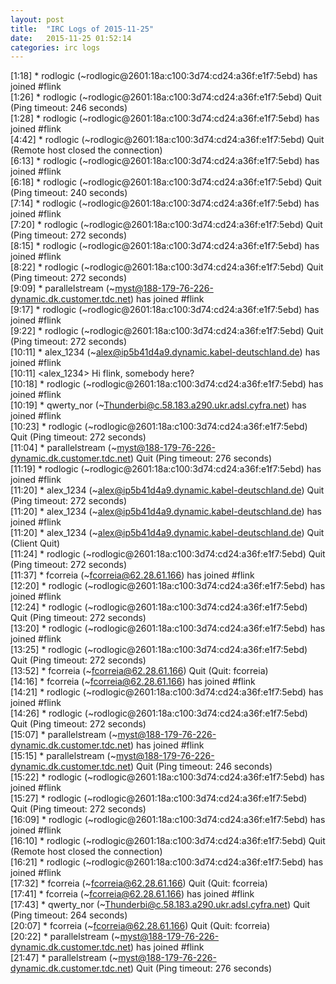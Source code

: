 ```yaml
---
layout: post
title:  "IRC Logs of 2015-11-25"
date:   2015-11-25 01:52:14
categories: irc logs
---
```

<span class="irc-date">[1:18]</span> <span class="irc-green">* rodlogic (~rodlogic@2601:18a:c100:3d74:cd24:a36f:e1f7:5ebd) has joined #flink</span><br />
<span class="irc-date">[1:26]</span> <span class="irc-navy">* rodlogic (~rodlogic@2601:18a:c100:3d74:cd24:a36f:e1f7:5ebd) Quit (Ping timeout: 246 seconds)</span><br />
<span class="irc-date">[1:28]</span> <span class="irc-green">* rodlogic (~rodlogic@2601:18a:c100:3d74:cd24:a36f:e1f7:5ebd) has joined #flink</span><br />
<span class="irc-date">[4:42]</span> <span class="irc-navy">* rodlogic (~rodlogic@2601:18a:c100:3d74:cd24:a36f:e1f7:5ebd) Quit (Remote host closed the connection)</span><br />
<span class="irc-date">[6:13]</span> <span class="irc-green">* rodlogic (~rodlogic@2601:18a:c100:3d74:cd24:a36f:e1f7:5ebd) has joined #flink</span><br />
<span class="irc-date">[6:18]</span> <span class="irc-navy">* rodlogic (~rodlogic@2601:18a:c100:3d74:cd24:a36f:e1f7:5ebd) Quit (Ping timeout: 240 seconds)</span><br />
<span class="irc-date">[7:14]</span> <span class="irc-green">* rodlogic (~rodlogic@2601:18a:c100:3d74:cd24:a36f:e1f7:5ebd) has joined #flink</span><br />
<span class="irc-date">[7:20]</span> <span class="irc-navy">* rodlogic (~rodlogic@2601:18a:c100:3d74:cd24:a36f:e1f7:5ebd) Quit (Ping timeout: 272 seconds)</span><br />
<span class="irc-date">[8:15]</span> <span class="irc-green">* rodlogic (~rodlogic@2601:18a:c100:3d74:cd24:a36f:e1f7:5ebd) has joined #flink</span><br />
<span class="irc-date">[8:22]</span> <span class="irc-navy">* rodlogic (~rodlogic@2601:18a:c100:3d74:cd24:a36f:e1f7:5ebd) Quit (Ping timeout: 272 seconds)</span><br />
<span class="irc-date">[9:09]</span> <span class="irc-green">* parallelstream (~myst@188-179-76-226-dynamic.dk.customer.tdc.net) has joined #flink</span><br />
<span class="irc-date">[9:17]</span> <span class="irc-green">* rodlogic (~rodlogic@2601:18a:c100:3d74:cd24:a36f:e1f7:5ebd) has joined #flink</span><br />
<span class="irc-date">[9:22]</span> <span class="irc-navy">* rodlogic (~rodlogic@2601:18a:c100:3d74:cd24:a36f:e1f7:5ebd) Quit (Ping timeout: 272 seconds)</span><br />
<span class="irc-date">[10:11]</span> <span class="irc-green">* alex_1234 (~alex@ip5b41d4a9.dynamic.kabel-deutschland.de) has joined #flink</span><br />
<span class="irc-date">[10:11]</span> <span class="irc-black">&lt;alex_1234&gt; Hi flink, somebody here?</span><br />
<span class="irc-date">[10:18]</span> <span class="irc-green">* rodlogic (~rodlogic@2601:18a:c100:3d74:cd24:a36f:e1f7:5ebd) has joined #flink</span><br />
<span class="irc-date">[10:19]</span> <span class="irc-green">* qwerty_nor (~Thunderbi@c.58.183.a290.ukr.adsl.cyfra.net) has joined #flink</span><br />
<span class="irc-date">[10:23]</span> <span class="irc-navy">* rodlogic (~rodlogic@2601:18a:c100:3d74:cd24:a36f:e1f7:5ebd) Quit (Ping timeout: 272 seconds)</span><br />
<span class="irc-date">[11:04]</span> <span class="irc-navy">* parallelstream (~myst@188-179-76-226-dynamic.dk.customer.tdc.net) Quit (Ping timeout: 276 seconds)</span><br />
<span class="irc-date">[11:19]</span> <span class="irc-green">* rodlogic (~rodlogic@2601:18a:c100:3d74:cd24:a36f:e1f7:5ebd) has joined #flink</span><br />
<span class="irc-date">[11:20]</span> <span class="irc-navy">* alex_1234 (~alex@ip5b41d4a9.dynamic.kabel-deutschland.de) Quit (Ping timeout: 272 seconds)</span><br />
<span class="irc-date">[11:20]</span> <span class="irc-green">* alex_1234 (~alex@ip5b41d4a9.dynamic.kabel-deutschland.de) has joined #flink</span><br />
<span class="irc-date">[11:20]</span> <span class="irc-navy">* alex_1234 (~alex@ip5b41d4a9.dynamic.kabel-deutschland.de) Quit (Client Quit)</span><br />
<span class="irc-date">[11:24]</span> <span class="irc-navy">* rodlogic (~rodlogic@2601:18a:c100:3d74:cd24:a36f:e1f7:5ebd) Quit (Ping timeout: 272 seconds)</span><br />
<span class="irc-date">[11:37]</span> <span class="irc-green">* fcorreia (~fcorreia@62.28.61.166) has joined #flink</span><br />
<span class="irc-date">[12:20]</span> <span class="irc-green">* rodlogic (~rodlogic@2601:18a:c100:3d74:cd24:a36f:e1f7:5ebd) has joined #flink</span><br />
<span class="irc-date">[12:24]</span> <span class="irc-navy">* rodlogic (~rodlogic@2601:18a:c100:3d74:cd24:a36f:e1f7:5ebd) Quit (Ping timeout: 272 seconds)</span><br />
<span class="irc-date">[13:20]</span> <span class="irc-green">* rodlogic (~rodlogic@2601:18a:c100:3d74:cd24:a36f:e1f7:5ebd) has joined #flink</span><br />
<span class="irc-date">[13:25]</span> <span class="irc-navy">* rodlogic (~rodlogic@2601:18a:c100:3d74:cd24:a36f:e1f7:5ebd) Quit (Ping timeout: 272 seconds)</span><br />
<span class="irc-date">[13:52]</span> <span class="irc-navy">* fcorreia (~fcorreia@62.28.61.166) Quit (Quit: fcorreia)</span><br />
<span class="irc-date">[14:16]</span> <span class="irc-green">* fcorreia (~fcorreia@62.28.61.166) has joined #flink</span><br />
<span class="irc-date">[14:21]</span> <span class="irc-green">* rodlogic (~rodlogic@2601:18a:c100:3d74:cd24:a36f:e1f7:5ebd) has joined #flink</span><br />
<span class="irc-date">[14:26]</span> <span class="irc-navy">* rodlogic (~rodlogic@2601:18a:c100:3d74:cd24:a36f:e1f7:5ebd) Quit (Ping timeout: 272 seconds)</span><br />
<span class="irc-date">[15:07]</span> <span class="irc-green">* parallelstream (~myst@188-179-76-226-dynamic.dk.customer.tdc.net) has joined #flink</span><br />
<span class="irc-date">[15:15]</span> <span class="irc-navy">* parallelstream (~myst@188-179-76-226-dynamic.dk.customer.tdc.net) Quit (Ping timeout: 246 seconds)</span><br />
<span class="irc-date">[15:22]</span> <span class="irc-green">* rodlogic (~rodlogic@2601:18a:c100:3d74:cd24:a36f:e1f7:5ebd) has joined #flink</span><br />
<span class="irc-date">[15:27]</span> <span class="irc-navy">* rodlogic (~rodlogic@2601:18a:c100:3d74:cd24:a36f:e1f7:5ebd) Quit (Ping timeout: 272 seconds)</span><br />
<span class="irc-date">[16:09]</span> <span class="irc-green">* rodlogic (~rodlogic@2601:18a:c100:3d74:cd24:a36f:e1f7:5ebd) has joined #flink</span><br />
<span class="irc-date">[16:10]</span> <span class="irc-navy">* rodlogic (~rodlogic@2601:18a:c100:3d74:cd24:a36f:e1f7:5ebd) Quit (Remote host closed the connection)</span><br />
<span class="irc-date">[16:21]</span> <span class="irc-green">* rodlogic (~rodlogic@2601:18a:c100:3d74:cd24:a36f:e1f7:5ebd) has joined #flink</span><br />
<span class="irc-date">[17:32]</span> <span class="irc-navy">* fcorreia (~fcorreia@62.28.61.166) Quit (Quit: fcorreia)</span><br />
<span class="irc-date">[17:41]</span> <span class="irc-green">* fcorreia (~fcorreia@62.28.61.166) has joined #flink</span><br />
<span class="irc-date">[17:43]</span> <span class="irc-navy">* qwerty_nor (~Thunderbi@c.58.183.a290.ukr.adsl.cyfra.net) Quit (Ping timeout: 264 seconds)</span><br />
<span class="irc-date">[20:07]</span> <span class="irc-navy">* fcorreia (~fcorreia@62.28.61.166) Quit (Quit: fcorreia)</span><br />
<span class="irc-date">[20:22]</span> <span class="irc-green">* parallelstream (~myst@188-179-76-226-dynamic.dk.customer.tdc.net) has joined #flink</span><br />
<span class="irc-date">[21:47]</span> <span class="irc-navy">* parallelstream (~myst@188-179-76-226-dynamic.dk.customer.tdc.net) Quit (Ping timeout: 276 seconds)</span><br />
